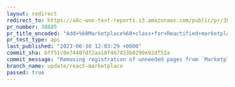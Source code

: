 ```yaml
---
layout: redirect
redirect_to: https://a8c-woo-test-reports.s3.amazonaws.com/public/pr/38885/api/index.html
pr_number: 38885
pr_title_encoded: "Add+%60Marketplace%60+class+for+Reactified+marketplace"
pr_test_type: api
last_published: "2023-06-30 12:03:29 +0000"
commit_sha: bff51c0e74407df2aa18f467453b0299e92df52a
commit_message: "Removing registration of unneeded pages from `Marketplace` class."
branch_name: update/react-marketplace
passed: true
---
```


